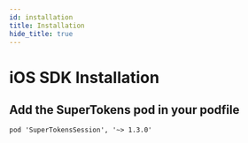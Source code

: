 ```yaml
---
id: installation
title: Installation
hide_title: true
---
```


# iOS SDK Installation

## Add the SuperTokens pod in your podfile
```
pod 'SuperTokensSession', '~> 1.3.0'
```
